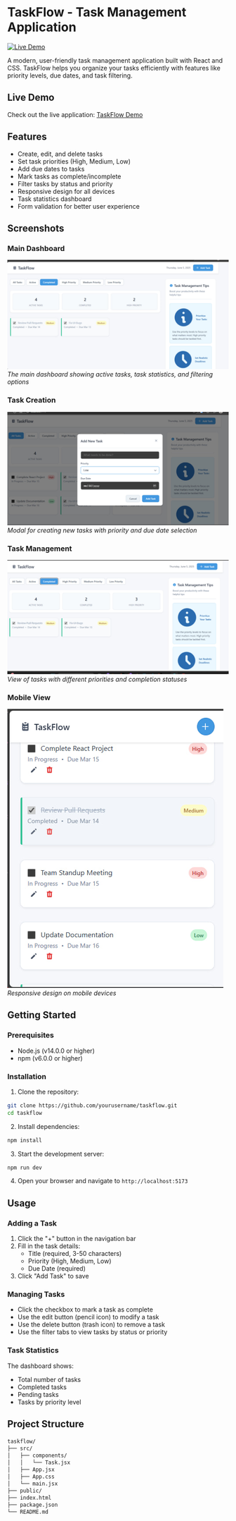 # TaskFlow - Task Management Application

[![Live Demo](https://img.shields.io/badge/Live-Demo-blue?style=flat-square)](https://your-deployed-url.com)

A modern, user-friendly task management application built with React and CSS. TaskFlow helps you organize your tasks efficiently with features like priority levels, due dates, and task filtering.

## Live Demo

Check out the live application: [TaskFlow Demo](https://frontend-kuraz-assessment.vercel.app/)

## Features

- Create, edit, and delete tasks
- Set task priorities (High, Medium, Low)
- Add due dates to tasks
- Mark tasks as complete/incomplete
- Filter tasks by status and priority
- Responsive design for all devices
- Task statistics dashboard
- Form validation for better user experience

## Screenshots

### Main Dashboard

![Main Dashboard](docs/main-dashboard.jpg)
_The main dashboard showing active tasks, task statistics, and filtering options_

### Task Creation

![Task Creation](docs/task-creation.jpg)
_Modal for creating new tasks with priority and due date selection_

### Task Management

![Task Management](docs/task-management.jpg)
_View of tasks with different priorities and completion statuses_

### Mobile View

![Mobile View](docs/mobile-view.jpg)
_Responsive design on mobile devices_

## Getting Started

### Prerequisites

- Node.js (v14.0.0 or higher)
- npm (v6.0.0 or higher)

### Installation

1. Clone the repository:

```bash
git clone https://github.com/yourusername/taskflow.git
cd taskflow
```

2. Install dependencies:

```bash
npm install
```

3. Start the development server:

```bash
npm run dev
```

4. Open your browser and navigate to `http://localhost:5173`

## Usage

### Adding a Task

1. Click the "+" button in the navigation bar
2. Fill in the task details:
   - Title (required, 3-50 characters)
   - Priority (High, Medium, Low)
   - Due Date (required)
3. Click "Add Task" to save

### Managing Tasks

- Click the checkbox to mark a task as complete
- Use the edit button (pencil icon) to modify a task
- Use the delete button (trash icon) to remove a task
- Use the filter tabs to view tasks by status or priority

### Task Statistics

The dashboard shows:

- Total number of tasks
- Completed tasks
- Pending tasks
- Tasks by priority level

## Project Structure

```
taskflow/
├── src/
│   ├── components/
│   │   └── Task.jsx
│   ├── App.jsx
│   ├── App.css
│   └── main.jsx
├── public/
├── index.html
├── package.json
└── README.md
```
